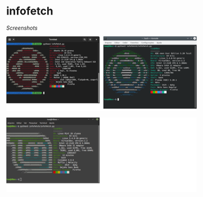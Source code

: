 # infofetch

*Screenshots*

![Image](screens/screen1.png "screenshot")

![Image](screens/screen2.png "screenshot")

